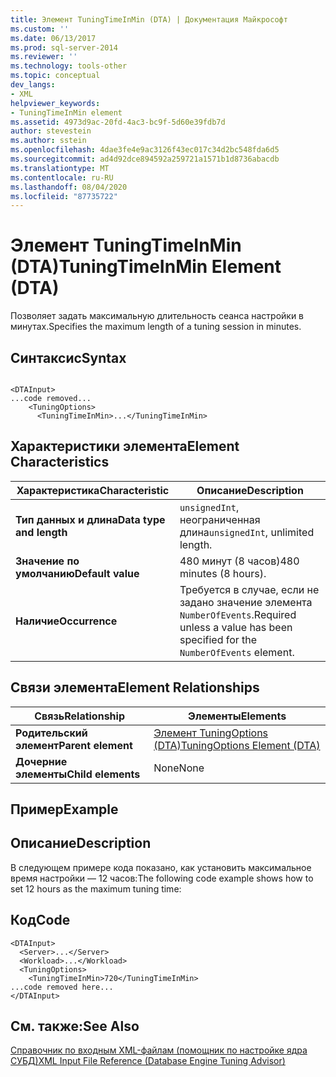 ```yaml
---
title: Элемент TuningTimeInMin (DTA) | Документация Майкрософт
ms.custom: ''
ms.date: 06/13/2017
ms.prod: sql-server-2014
ms.reviewer: ''
ms.technology: tools-other
ms.topic: conceptual
dev_langs:
- XML
helpviewer_keywords:
- TuningTimeInMin element
ms.assetid: 4973d9ac-20fd-4ac3-bc9f-5d60e39fdb7d
author: stevestein
ms.author: sstein
ms.openlocfilehash: 4dae3fe4e9ac3126f43ec017c34d2bc548fda6d5
ms.sourcegitcommit: ad4d92dce894592a259721a1571b1d8736abacdb
ms.translationtype: MT
ms.contentlocale: ru-RU
ms.lasthandoff: 08/04/2020
ms.locfileid: "87735722"
---
```

# <a name="tuningtimeinmin-element-dta"></a><span data-ttu-id="970fb-102">Элемент TuningTimeInMin (DTA)</span><span class="sxs-lookup"><span data-stu-id="970fb-102">TuningTimeInMin Element (DTA)</span></span>
  <span data-ttu-id="970fb-103">Позволяет задать максимальную длительность сеанса настройки в минутах.</span><span class="sxs-lookup"><span data-stu-id="970fb-103">Specifies the maximum length of a tuning session in minutes.</span></span>  
  
## <a name="syntax"></a><span data-ttu-id="970fb-104">Синтаксис</span><span class="sxs-lookup"><span data-stu-id="970fb-104">Syntax</span></span>  
  
```  
  
<DTAInput>  
...code removed...  
    <TuningOptions>  
      <TuningTimeInMin>...</TuningTimeInMin>  
```  
  
## <a name="element-characteristics"></a><span data-ttu-id="970fb-105">Характеристики элемента</span><span class="sxs-lookup"><span data-stu-id="970fb-105">Element Characteristics</span></span>  
  
|<span data-ttu-id="970fb-106">Характеристика</span><span class="sxs-lookup"><span data-stu-id="970fb-106">Characteristic</span></span>|<span data-ttu-id="970fb-107">Описание</span><span class="sxs-lookup"><span data-stu-id="970fb-107">Description</span></span>|  
|--------------------|-----------------|  
|<span data-ttu-id="970fb-108">**Тип данных и длина**</span><span class="sxs-lookup"><span data-stu-id="970fb-108">**Data type and length**</span></span>|<span data-ttu-id="970fb-109">`unsignedInt`, неограниченная длина</span><span class="sxs-lookup"><span data-stu-id="970fb-109">`unsignedInt`, unlimited length.</span></span>|  
|<span data-ttu-id="970fb-110">**Значение по умолчанию**</span><span class="sxs-lookup"><span data-stu-id="970fb-110">**Default value**</span></span>|<span data-ttu-id="970fb-111">480 минут (8 часов)</span><span class="sxs-lookup"><span data-stu-id="970fb-111">480 minutes (8 hours).</span></span>|  
|<span data-ttu-id="970fb-112">**Наличие**</span><span class="sxs-lookup"><span data-stu-id="970fb-112">**Occurrence**</span></span>|<span data-ttu-id="970fb-113">Требуется в случае, если не задано значение элемента `NumberOfEvents`.</span><span class="sxs-lookup"><span data-stu-id="970fb-113">Required unless a value has been specified for the `NumberOfEvents` element.</span></span>|  
  
## <a name="element-relationships"></a><span data-ttu-id="970fb-114">Связи элемента</span><span class="sxs-lookup"><span data-stu-id="970fb-114">Element Relationships</span></span>  
  
|<span data-ttu-id="970fb-115">Связь</span><span class="sxs-lookup"><span data-stu-id="970fb-115">Relationship</span></span>|<span data-ttu-id="970fb-116">Элементы</span><span class="sxs-lookup"><span data-stu-id="970fb-116">Elements</span></span>|  
|------------------|--------------|  
|<span data-ttu-id="970fb-117">**Родительский элемент**</span><span class="sxs-lookup"><span data-stu-id="970fb-117">**Parent element**</span></span>|[<span data-ttu-id="970fb-118">Элемент TuningOptions (DTA)</span><span class="sxs-lookup"><span data-stu-id="970fb-118">TuningOptions Element &#40;DTA&#41;</span></span>](tuningoptions-element-dta.md)|  
|<span data-ttu-id="970fb-119">**Дочерние элементы**</span><span class="sxs-lookup"><span data-stu-id="970fb-119">**Child elements**</span></span>|<span data-ttu-id="970fb-120">None</span><span class="sxs-lookup"><span data-stu-id="970fb-120">None</span></span>|  
  
## <a name="example"></a><span data-ttu-id="970fb-121">Пример</span><span class="sxs-lookup"><span data-stu-id="970fb-121">Example</span></span>  
  
## <a name="description"></a><span data-ttu-id="970fb-122">Описание</span><span class="sxs-lookup"><span data-stu-id="970fb-122">Description</span></span>  
 <span data-ttu-id="970fb-123">В следующем примере кода показано, как установить максимальное время настройки — 12 часов:</span><span class="sxs-lookup"><span data-stu-id="970fb-123">The following code example shows how to set 12 hours as the maximum tuning time:</span></span>  
  
## <a name="code"></a><span data-ttu-id="970fb-124">Код</span><span class="sxs-lookup"><span data-stu-id="970fb-124">Code</span></span>  
  
```  
<DTAInput>  
  <Server>...</Server>  
  <Workload>...</Workload>  
  <TuningOptions>  
    <TuningTimeInMin>720</TuningTimeInMin>  
...code removed here...  
</DTAInput>  
```  
  
## <a name="see-also"></a><span data-ttu-id="970fb-125">См. также:</span><span class="sxs-lookup"><span data-stu-id="970fb-125">See Also</span></span>  
 [<span data-ttu-id="970fb-126">Справочник по входным XML-файлам (помощник по настройке ядра СУБД)</span><span class="sxs-lookup"><span data-stu-id="970fb-126">XML Input File Reference &#40;Database Engine Tuning Advisor&#41;</span></span>](xml-input-file-reference-database-engine-tuning-advisor.md)  
  
  
